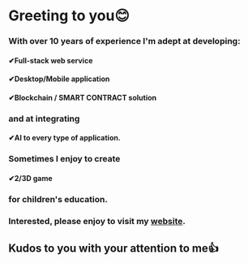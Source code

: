 <h1>Greeting to you😊</h1>
<h3>With over 10 years of experience I'm adept at developing:</h3>
<h4>✔Full-stack web service</h4>
<h4>✔Desktop/Mobile application</h4>
<h4>✔Blockchain / SMART CONTRACT solution</h4>
<h3>and at integrating</h3>
<h4>✔AI to every type of application.</h4>
<h3>Sometimes I enjoy to create</h3>
<h4>✔2/3D game</h4>
<h3>for children's education.</h3>

<h3>Interested, please enjoy to visit my <a href="#">website</a>.</h3>
<h2>Kudos to you with your attention to me👍</h2>
